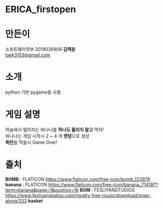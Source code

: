 # ERICA_firstopen
# 만든이
소프트웨어학부 2019026908 **김택윤**  
taek3153@gmail.com

# 소개 
python 기반 pygame을 사용  

# 게임 설명
하늘에서 떨어지는 바나나를 **하나도 흘리지 말고** 먹자!  
바나나는 게임 시작시 2 ~ 4 개 **랜덤**으로 생성  
**폭탄**을 먹을시 Game Over!

# 출처
**BOMB** : FLATICON https://www.flaticon.com/free-icon/bomb_123979
**banana** : FLATICON https://www.flaticon.com/free-icon/banana_714197?term=banana&page=1&position=16
**BGM** : FESLIYANSTUDIOS https://www.fesliyanstudios.com/royalty-free-music/download/snap-along/333
**basket**
